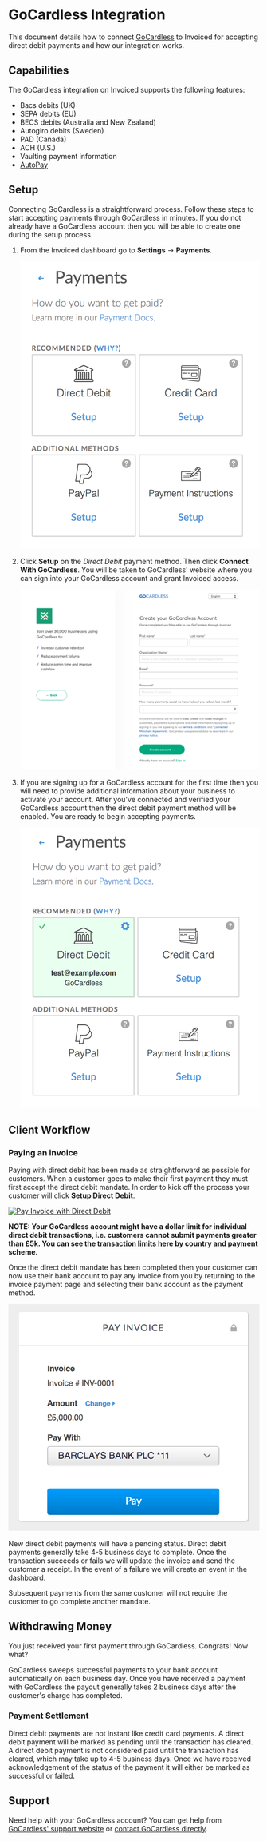 # GoCardless Integration

This document details how to connect [GoCardless](https://gocardless.com) to Invoiced for accepting direct debit payments and how our integration works.

## Capabilities

The GoCardless integration on Invoiced supports the following features:

- Bacs debits (UK)
- SEPA debits (EU)
- BECS debits (Australia and New Zealand)
- Autogiro debits (Sweden)
- PAD (Canada)
- ACH (U.S.)
- Vaulting payment information
- [AutoPay](/docs/payments/autopay)

## Setup

Connecting GoCardless is a straightforward process. Follow these steps to start accepting payments through GoCardless in minutes. If you do not already have a GoCardless account then you will be able to create one during the setup process.

1. From the Invoiced dashboard go to **Settings** &rarr; **Payments**.

   [![Payment Settings](../img/payment-settings-eu.png)](../img/payment-settings-eu.png)

2. Click **Setup** on the *Direct Debit* payment method. Then click **Connect With GoCardless**. You will be taken to GoCardless' website where you can sign into your GoCardless account and grant Invoiced access.

   [![GoCardless Connect Page](../img/gocardless-connect.png)](../img/gocardless-connect.png)

5. If you are signing up for a GoCardless account for the first time then you will need to provide additional information about your business to activate your account. After you've connected and verified your GoCardless account then the direct debit payment method will be enabled. You are ready to begin accepting payments.

   [![Direct Debit Payments Enabled](../img/gocardless-direct-debit-payments-enabled.png)](../img/gocardless-direct-debit-payments-enabled.png)

## Client Workflow

### Paying an invoice

Paying with direct debit has been made as straightforward as possible for customers. When a customer goes to make their first payment they must first accept the direct debit mandate. In order to kick off the process your customer will click **Setup Direct Debit**.

[![Pay Invoice with Direct Debit](/docs/img/pay-invoice-direct-debit.png)](/docs/img/pay-invoice-direct-debit.png)

**NOTE: Your GoCardless account might have a dollar limit for individual direct debit transactions, i.e. customers cannot submit payments greater than £5k. You can see the [transaction limits here](https://support.gocardless.com/hc/en-gb/articles/115002831125#transaction_limits) by country and payment scheme.**

Once the direct debit mandate has been completed then your customer can now use their bank account to pay any invoice from you by returning to the invoice payment page and selecting their bank account as the payment method.

[![GoCardless Direct Debit Payment](../img/pay-invoice-direct-debit-2.png)](../img/pay-invoice-direct-debit-2.png)

New direct debit payments will have a pending status. Direct debit payments generally take 4-5 business days to complete. Once the transaction succeeds or fails we will update the invoice and send the customer a receipt. In the event of a failure we will create an event in the dashboard.

Subsequent payments from the same customer will not require the customer to go complete another mandate.

## Withdrawing Money

You just received your first payment through GoCardless. Congrats! Now what?

GoCardless sweeps successful payments to your bank account automatically on each business day. Once you have received a payment with GoCardless the payout generally takes 2 business days after the customer's charge has completed.

### Payment Settlement

Direct debit payments are not instant like credit card payments. A direct debit payment will be marked as pending until the transaction has cleared. A direct debit payment is not considered paid until the transaction has cleared, which may take up to 4-5 business days. Once we have received acknowledgement of the status of the payment it will either be marked as successful or failed.

## Support

Need help with your GoCardless account? You can get help from [GoCardless' support website](https://support.gocardless.com/hc) or [contact GoCardless directly](https://support.gocardless.com/hc/en-au/requests/new).